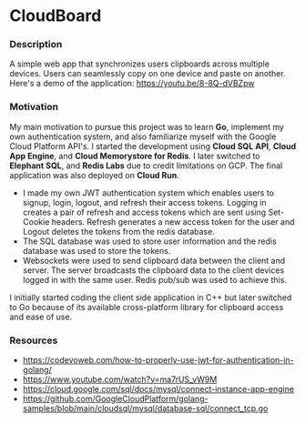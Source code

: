 # CloudBoard

### Description
A simple web app that synchronizes users clipboards across multiple devices. Users can seamlessly copy on one device and paste on another. Here's a demo of the application: https://youtu.be/8-8Q-dVBZpw

### Motivation
My main motivation to pursue this project was to learn **Go**, implement my own authentication system, and also familiarize myself with the Google Cloud Platform API's. I started the development using **Cloud SQL API**, **Cloud App Engine**, and **Cloud Memorystore for Redis**. I later switched to **Elephant SQL**, and **Redis Labs** due to credit limitations on GCP. The final application was also deployed on **Cloud Run**.

- I made my own JWT authentication system which enables users to signup, login, logout, and refresh their access tokens. Logging in creates a pair of refresh and access tokens which are sent using Set-Cookie headers. Refresh generates a new access token for the user and Logout deletes the tokens from the redis database.
- The SQL database was used to store user information and the redis database was used to store the tokens.
- Websockets were used to send clipboard data between the client and server. The server broadcasts the clipboard data to the client devices logged in with the same user. Redis pub/sub was used to achieve this.

I initially started coding the client side application in C++ but later switched to Go because of its available cross-platform library for clipboard access and ease of use.

### Resources
- https://codevoweb.com/how-to-properly-use-jwt-for-authentication-in-golang/
- https://www.youtube.com/watch?v=ma7rUS_vW9M
- https://cloud.google.com/sql/docs/mysql/connect-instance-app-engine
- https://github.com/GoogleCloudPlatform/golang-samples/blob/main/cloudsql/mysql/database-sql/connect_tcp.go
